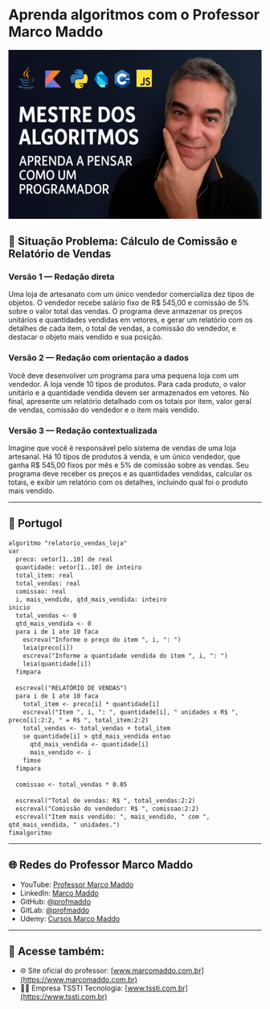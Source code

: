 # Aprenda algoritmos com o Professor Marco Maddo
![Mestre dos Algoritmos](https://raw.githubusercontent.com/profmaddo/algoritmos-resolvidos-java-kotlin-python-pascal/main/images/mestre-dos-algoritmos-02.jpeg)
## 🧠 Situação Problema: Cálculo de Comissão e Relatório de Vendas

### Versão 1 — Redação direta
Uma loja de artesanato com um único vendedor comercializa dez tipos de objetos. O vendedor recebe salário fixo de R$ 545,00 e comissão de 5% sobre o valor total das vendas. O programa deve armazenar os preços unitários e quantidades vendidas em vetores, e gerar um relatório com os detalhes de cada item, o total de vendas, a comissão do vendedor, e destacar o objeto mais vendido e sua posição.

### Versão 2 — Redação com orientação a dados
Você deve desenvolver um programa para uma pequena loja com um vendedor. A loja vende 10 tipos de produtos. Para cada produto, o valor unitário e a quantidade vendida devem ser armazenados em vetores. No final, apresente um relatório detalhado com os totais por item, valor geral de vendas, comissão do vendedor e o item mais vendido.

### Versão 3 — Redação contextualizada
Imagine que você é responsável pelo sistema de vendas de uma loja artesanal. Há 10 tipos de produtos à venda, e um único vendedor, que ganha R$ 545,00 fixos por mês e 5% de comissão sobre as vendas. Seu programa deve receber os preços e as quantidades vendidas, calcular os totais, e exibir um relatório com os detalhes, incluindo qual foi o produto mais vendido.

---

## 💬 Portugol

```portugol
algoritmo "relatorio_vendas_loja"
var
  preco: vetor[1..10] de real
  quantidade: vetor[1..10] de inteiro
  total_item: real
  total_vendas: real
  comissao: real
  i, mais_vendido, qtd_mais_vendida: inteiro
inicio
  total_vendas <- 0
  qtd_mais_vendida <- 0
  para i de 1 ate 10 faca
    escreva("Informe o preço do item ", i, ": ")
    leia(preco[i])
    escreva("Informe a quantidade vendida do item ", i, ": ")
    leia(quantidade[i])
  fimpara

  escreval("RELATÓRIO DE VENDAS")
  para i de 1 ate 10 faca
    total_item <- preco[i] * quantidade[i]
    escreval("Item ", i, ": ", quantidade[i], " unidades x R$ ", preco[i]:2:2, " = R$ ", total_item:2:2)
    total_vendas <- total_vendas + total_item
    se quantidade[i] > qtd_mais_vendida entao
      qtd_mais_vendida <- quantidade[i]
      mais_vendido <- i
    fimse
  fimpara

  comissao <- total_vendas * 0.05

  escreval("Total de vendas: R$ ", total_vendas:2:2)
  escreval("Comissão do vendedor: R$ ", comissao:2:2)
  escreval("Item mais vendido: ", mais_vendido, " com ", qtd_mais_vendida, " unidades.")
fimalgoritmo
```

---

## 🌐 Redes do Professor Marco Maddo

- YouTube: [Professor Marco Maddo](https://www.youtube.com/@ProfessorMarcoMaddo)
- LinkedIn: [Marco Maddo](https://www.linkedin.com/in/marcomaddo/)
- GitHub: [@profmaddo](https://github.com/profmadddo)
- GitLab: [@profmaddo](https://gitlab.com/profmaddo)
- Udemy: [Cursos Marco Maddo](https://www.udemy.com/user/marcomaddo/)

---

## 🚀 Acesse também:

- 🌐 Site oficial do professor: [www.marcomaddo.com.br](https://www.marcomaddo.com.br)
- 🧑‍💼 Empresa TSSTI Tecnologia: [www.tssti.com.br](https://www.tssti.com.br)

